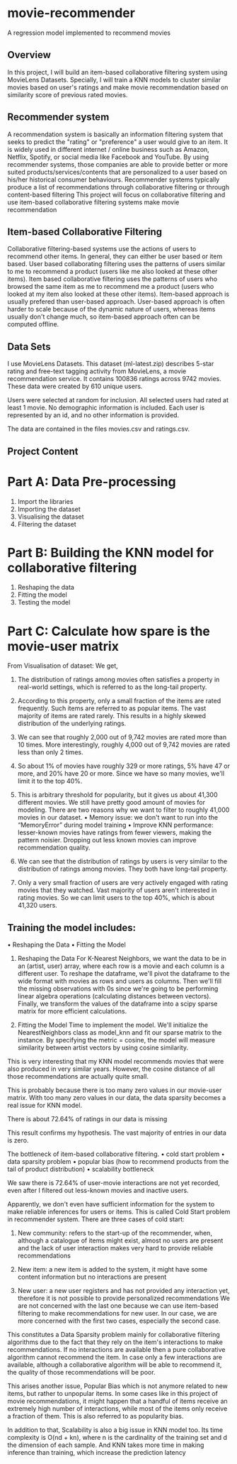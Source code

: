 # movie-recommender
A regression model implemented to recommend movies

## Overview

In this project, I will build an item-based collaborative filtering system using MovieLens Datasets. Specially, I will train a KNN models to cluster similar movies based on user's ratings and make movie recommendation based on similarity score of previous rated movies.


## Recommender system
A recommendation system is basically an information filtering system that seeks to predict the "rating" or "preference" a user would give to an item. It is widely used in different internet / online business such as Amazon, Netflix, Spotify, or social media like Facebook and YouTube. By using recommender systems, those companies are able to provide better or more suited products/services/contents that are personalized to a user based on his/her historical consumer behaviours.
Recommender systems typically produce a list of recommendations through collaborative filtering or through content-based filtering
This project will focus on collaborative filtering and use item-based collaborative filtering systems make movie recommendation

## Item-based Collaborative Filtering
Collaborative filtering-based systems use the actions of users to recommend other items. In general, they can either be user based or item based. User based collaborating filtering uses the patterns of users similar to me to recommend a product (users like me also looked at these other items). Item based collaborative filtering uses the patterns of users who browsed the same item as me to recommend me a product (users who looked at my item also looked at these other items). 
Item-based approach is usually prefered than user-based approach. User-based approach is often harder to scale because of the dynamic nature of users, whereas items usually don't change much, so item-based approach often can be computed offline.


## Data Sets

I use MovieLens Datasets. This dataset (ml-latest.zip) describes 5-star rating and free-text tagging activity from MovieLens, a movie recommendation service. It contains 100836 ratings  across 9742 movies. These data were created by 610 unique users.

Users were selected at random for inclusion. All selected users had rated at least 1 movie. No demographic information is included. Each user is represented by an id, and no other information is provided.

The data are contained in the files  movies.csv and ratings.csv.


## Project Content

# Part A:  Data Pre-processing
1.	Import the libraries
2.	Importing the dataset
3.	Visualising the dataset
4.	Filtering the dataset
# Part B: Building the KNN model for collaborative filtering
1.	Reshaping the data
2.	Fitting the model
3.	Testing the model
# Part C: Calculate how spare is the movie-user matrix


From Visualisation of dataset:
We get,
1.	The distribution of ratings among movies often satisfies a property in real-world settings, which is referred to as the long-tail property.

2.	According to this property, only a small fraction of the items are rated frequently. Such items are referred to as popular items. The vast majority of items are rated rarely. This results in a highly skewed distribution of the underlying ratings.

3.	We can see that roughly 2,000 out of 9,742 movies are rated more than 10 times. More interestingly, roughly 4,000 out of 9,742 movies are rated less than only 2 times.

4.	So about 1% of movies have roughly 329 or more ratings, 5% have 47 or more, and 20% have 20 or more. Since we have so many movies, we'll limit it to the top 40%.

5.	This is arbitrary threshold for popularity, but it gives us about 41,300 different movies. We still have pretty good amount of movies for modeling. There are two reasons why we want to filter to roughly 41,000 movies in our dataset.
•	Memory issue: we don't want to run into the “MemoryError” during model training
•	Improve KNN performance: lesser-known movies have ratings from fewer viewers, making the pattern noisier. Dropping out less known movies can improve recommendation quality.


6.	We can see that the distribution of ratings by users is very similar to the distribution of ratings among movies. They both have long-tail property.

7.	 Only a very small fraction of users are very actively engaged with rating movies that they watched. Vast majority of users aren't interested in rating movies. So we can limit users to the top 40%, which is about 41,320 users.


## Training the model includes:
•	Reshaping the Data
•	Fitting the Model


1. Reshaping the Data
For K-Nearest Neighbors, we want the data to be in an (artist, user) array, where each row is a movie and each column is a different user. To reshape the dataframe, we'll pivot the dataframe to the wide format with movies as rows and users as columns. Then we'll fill the missing observations with 0s since we're going to be performing linear algebra operations (calculating distances between vectors). Finally, we transform the values of the dataframe into a scipy sparse matrix for more efficient calculations.

2. Fitting the Model
Time to implement the model. We'll initialize the NearestNeighbors class as model_knn and fit our sparse matrix to the instance. By specifying the metric = cosine, the model will measure similarity between artist vectors by using cosine similarity.

This is very interesting that my KNN model recommends movies that were also produced in very similar years. However, the cosine distance of all those recommendations are actually quite small. 

This is probably because there is too many zero values in our movie-user matrix. With too many zero values in our data, the data sparsity becomes a real issue for KNN model.

There is about 72.64% of ratings in our data is missing

This result confirms my hypothesis. The vast majority of entries in our data is zero.


The bottleneck of item-based collaborative filtering.
•	cold start problem
•	data sparsity problem
•	popular bias (how to recommend products from the tail of product distribution)
•	scalability bottleneck


We saw there is 72.64% of user-movie interactions are not yet recorded, even after I filtered out less-known movies and inactive users. 

Apparently, we don't even have sufficient information for the system to make reliable inferences for users or items. This is called Cold Start problem in recommender system.
There are three cases of cold start:
1.	New community: refers to the start-up of the recommender, when, although a catalogue of items might exist, almost no users are present and the lack of user interaction makes very hard to provide reliable recommendations

2.	New item: a new item is added to the system, it might have some content information but no interactions are present

3.	New user: a new user registers and has not provided any interaction yet, therefore it is not possible to provide personalized recommendations
We are not concerned with the last one because we can use item-based filtering to make recommendations for new user. In our case, we are more concerned with the first two cases, especially the second case.

This constitutes a Data Sparsity problem mainly for collaborative filtering algorithms due to the fact that they rely on the item's interactions to make recommendations. If no interactions are available then a pure collaborative algorithm cannot recommend the item. In case only a few interactions are available, although a collaborative algorithm will be able to recommend it, the quality of those recommendations will be poor.

This arises another issue, Popular Bias which is not anymore related to new items, but rather to unpopular items. In some cases like in this project of movie recommendations, it might happen that a handful of items receive an extremely high number of interactions, while most of the items only receive a fraction of them. This is also referred to as popularity bias.

In addition to that, Scalability is also a big issue in KNN model too. Its time complexity is 
O(nd + kn), where n is the cardinality of the training set and d the dimension of each sample. And KNN takes more time in making inference than training, which increase the prediction latency



